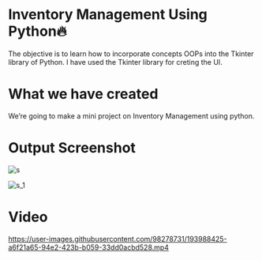 # Inventory Management Using Python🔥

The objective is to learn how to incorporate concepts OOPs into the Tkinter library of Python. I have used the Tkinter library for creting the UI.

# What we have created

We’re going to make a mini project on Inventory Management using python.

# Output Screenshot

![s](https://user-images.githubusercontent.com/98278731/193987050-05a1e757-5b04-4ac7-a194-33c12698af49.png)

![s_1](https://user-images.githubusercontent.com/98278731/193987079-3111e1f3-0dd3-42d6-948d-88ed8b74d4df.png)

# Video


https://user-images.githubusercontent.com/98278731/193988425-a6f21a65-94e2-423b-b059-33dd0acbd528.mp4



